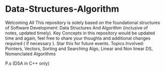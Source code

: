 # Data-Structures-Algorithm

Welcoming All
This repository is solely based on the foundational structures of Software Development: Data Structures And Algorithm (inclusive of notes, updated timely).
Key Concepts in this repository would be updated time and again, feel free to share your thoughts and additional changes required ( if necessary ). Star this for future events.
Topics Involved:
Pointers,
Vectors,
Sorting and Searching Algo,
Linear and Non linear DS,
Nomenclated Algorithms

P.s (DSA in C++ only)
